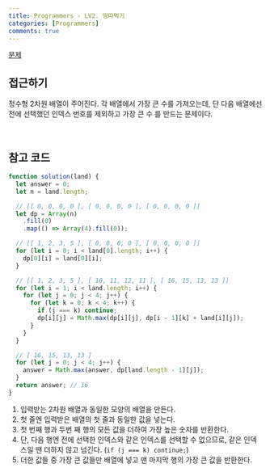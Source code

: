 ```yaml
---
title: Programmers - LV2. 땅따먹기
categories: [Programmers]
comments: true
---
```


[문제](https://programmers.co.kr/learn/courses/30/lessons/12913)

## 접근하기

정수형 2차원 배열이 주어진다. 각 배열에서 가장 큰 수를 가져오는데, 단 다음 배열에선 전에 선택했던 인덱스 번호를 제외하고 가장 큰 수 를 만드는 문제이다.

<br>

## 참고 코드

```js
function solution(land) {
  let answer = 0;
  let n = land.length;

  // [[ 0, 0, 0, 0 ], [ 0, 0, 0, 0 ], [ 0, 0, 0, 0 ]]
  let dp = Array(n)
    .fill(0)
    .map(() => Array(4).fill(0));

  // [[ 1, 2, 3, 5 ], [ 0, 0, 0, 0 ], [ 0, 0, 0, 0 ]]
  for (let i = 0; i < land[0].length; i++) {
    dp[0][i] = land[0][i];
  }

  // [[ 1, 2, 3, 5 ], [ 10, 11, 12, 11 ], [ 16, 15, 13, 13 ]]
  for (let i = 1; i < land.length; i++) {
    for (let j = 0; j < 4; j++) {
      for (let k = 0; k < 4; k++) {
        if (j === k) continue;
        dp[i][j] = Math.max(dp[i][j], dp[i - 1][k] + land[i][j]);
      }
    }
  }

  // [ 16, 15, 13, 13 ]
  for (let j = 0; j < 4; j++) {
    answer = Math.max(answer, dp[land.length - 1][j]);
  }
  return answer; // 16
}
```

1. 입력받는 2차원 배열과 동일한 모양의 배열을 만든다.
2. 첫 줄엔 입력받은 배열의 첫 줄과 동일한 값을 넣는다.
3. 첫 번째 행과 두번 째 행의 모든 값을 더하여 가장 높은 숫자를 반환한다.
4. 단, 다음 행엔 전에 선택한 인덱스와 같은 인덱스를 선택할 수 없으므로, 같은 인덱스일 땐 더하지 않고 넘긴다. (`if (j === k) continue;`)
5. 더한 값들 중 가장 큰 값들만 배열에 넣고 맨 마지막 행의 가장 큰 값을 반환한다.
